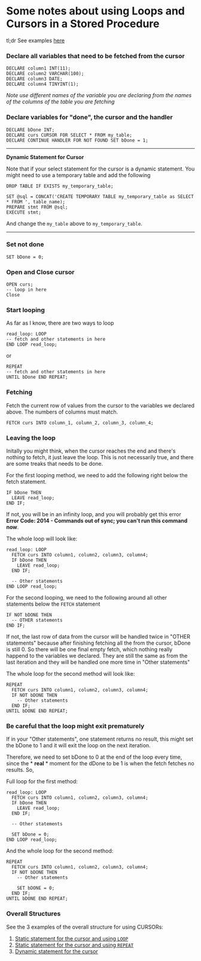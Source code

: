 # Some notes about using Loops and Cursors in a Stored Procedure

tl;dr See examples [here](#overall-structures)

### Declare all variables that need to be fetched from the cursor
```
DECLARE column1 INT(11);
DECLARE column2 VARCHAR(100);
DECLARE column3 DATE;
DECLARE column4 TINYINT(1);
```

*Note use different names of the variable you are declaring from the names of the columns of the table you are fetching*

### Declare variables for "done", the cursor and the handler
```
DECLARE bDone INT;
DECLARE curs CURSOR FOR SELECT * FROM my_table;
DECLARE CONTINUE HANDLER FOR NOT FOUND SET bDone = 1;
```
***

**Dynamic Statement for Cursor**

Note that if your select statement for the cursor is a dynamic statement. You might need to use a temporary table and add the following

```
DROP TABLE IF EXISTS my_temporary_table;

SET @sql = CONCAT('CREATE TEMPORARY TABLE my_temporary_table as SELECT * FROM ', table_name);
PREPARE stmt FROM @sql;
EXECUTE stmt;
```

And change the `my_table` above to `my_temporary_table`.
  
***

### Set not done
```
SET bDone = 0;
```

### Open and Close cursor
```
OPEN curs;
-- loop in here
Close
```

### Start looping

As far as I know, there are two ways to loop

```
read_loop: LOOP
-- fetch and other statements in here
END LOOP read_loop;
```
or
```
REPEAT
-- fetch and other statements in here
UNTIL bDone END REPEAT;
```

### Fetching
Fetch the current row of values from the cursor to the variables we declared above. The numbers of columns must match.
```
FETCH curs INTO column_1, column_2, column_3, column_4;
```

### Leaving the loop
Initally you might think, when the cursor reaches the end and there's nothing to fetch, it just leave the loop. This is not necessarily true, and there are some treaks that needs to be done.

For the first looping method, we need to add the following right below the fetch statement.
```
IF bDone THEN
  LEAVE read_loop;
END IF;
```
If not, you will be in an infinity loop, and you will probably get this error **Error Code: 2014 - Commands out of sync; you can't run this command now**.

The whole loop will look like:
```
read_loop: LOOP
  FETCH curs INTO column1, column2, column3, column4;
  IF bDone THEN
    LEAVE read_loop;
  END IF;
  
  -- Other statements
END LOOP read_loop;
```

For the second looping, we need to the following around all other statements below the `FETCH` statement
```
IF NOT bDONE THEN
  -- OTHER statements
END IF;
```

If not, the last row of data from the cursor will be handled twice in "OTHER statements" because after finishing fetching all the from the cursor, bDone is still 0. So there will be one final empty fetch, which nothing really happend to the variables we declared. They are still the same as from the last iteration and they will be handled one more time in "Other statements"

The whole loop for the second method will look like:
```
REPEAT
  FETCH curs INTO column1, column2, column3, column4;
  IF NOT bDONE THEN
    -- Other statements
  END IF;
UNTIL bDONE END REPEAT;
```

### Be careful that the loop might exit prematurely
If in your "Other statements", one statement returns no result, this might set the bDone to 1 and it will exit the loop on the next iteration.

Therefore, we need to set bDone to 0 at the end of the loop every time, since the * **real** * moment for the dDone to be 1 is when the fetch fetches no results. So,

Full loop for the first method:
```
read_loop: LOOP
  FETCH curs INTO column1, column2, column3, column4;
  IF bDone THEN
    LEAVE read_loop;
  END IF;
  
  -- Other statements
  
  SET bDone = 0;
END LOOP read_loop;
```

And the whole loop for the second method:
```
REPEAT
  FETCH curs INTO column1, column2, column3, column4;
  IF NOT bDONE THEN
    -- Other statements
    
    SET bDONE = 0;
  END IF;
UNTIL bDONE END REPEAT;
```

### Overall Structures
See the 3 examples of the overall structure for using CURSORs:

1. [Static statement for the cursor and using `LOOP`](cursor1.sql)
2. [Static statement for the cursor and using `REPEAT`](cursor2.sql)
3. [Dynamic statement for the cursor](cursor3.sql)


